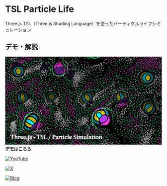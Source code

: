 # TSL Particle Life

Three.js TSL（Three.js Shading Language）を使ったパーティクルライフシミュレーション

## デモ・解説

[![Demo](./public/thumbnail.jpg)](https://www.styublog.com/shader/particle-life-tsl)  
**[デモはこちら](https://www.styublog.com/shader/particle-life-tsl)**

[![YouTube](https://img.shields.io/badge/YouTube-解説動画-red?style=for-the-badge&logo=youtube)](https://youtu.be/lm1e-KvY1kw)

[![X](https://img.shields.io/badge/X-@tama20013-1DA1F2?style=for-the-badge&logo=x)](https://x.com/tama20013)

[![Blog](https://img.shields.io/badge/Blog-STUDIO_TAMA-orange?style=for-the-badge&logo=rss)](https://www.styublog.com)
